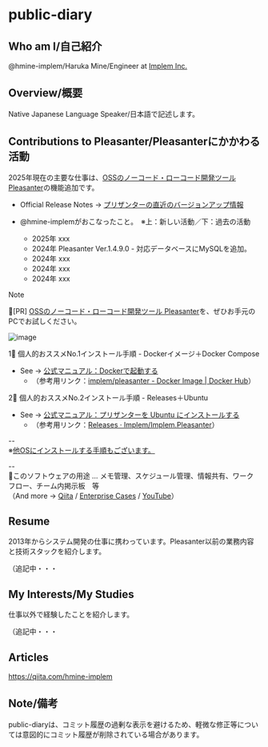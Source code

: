 # public-diary

## Who am I/自己紹介

@hmine-implem/Haruka Mine/Engineer at [Implem Inc.](https://implem.co.jp/)

## Overview/概要

Native Japanese Language Speaker/日本語で記述します。

## Contributions to Pleasanter/Pleasanterにかかわる活動

2025年現在の主要な仕事は、[OSSのノーコード・ローコード開発ツール Pleasanter](https://pleasanter.org/)の機能追加です。

- Official Release Notes -> [プリザンターの直近のバージョンアップ情報](https://pleasanter.org/ja/manual/release-notes-core)

- @hmine-implemがおこなったこと。　※上：新しい活動／下：過去の活動
  - 2025年 xxx
  - 2024年 Pleasanter Ver.1.4.9.0 - 対応データベースにMySQLを追加。
  - 2024年 xxx
  - 2024年 xxx
  - 2024年 xxx


> [!NOTE]
> 📢[PR] [OSSのノーコード・ローコード開発ツール Pleasanter](https://pleasanter.org/)を、ぜひお手元のPCでお試しください。
>
> ![image](https://github.com/user-attachments/assets/f298bca1-c580-4bc7-a1fe-625f87efa4cb)
> 
> 1⃣ 個人的おススメNo.1インストール手順 - Dockerイメージ＋Docker Compose
> 
> - See -> [公式マニュアル：Dockerで起動する](https://www.pleasanter.org/ja/manual/getting-started-pleasanter-docker)
>   - （参考用リンク：[implem/pleasanter - Docker Image | Docker Hub](https://hub.docker.com/r/implem/pleasanter)）
> 
> 2⃣ 個人的おススメNo.2インストール手順 - Releases＋Ubuntu
> 
> - See -> [公式マニュアル：プリザンターを Ubuntu にインストールする](https://www.pleasanter.org/ja/manual/getting-started-pleasanter-ubuntu)
>   - （参考用リンク：[Releases · Implem/Implem.Pleasanter](https://github.com/Implem/Implem.Pleasanter/releases)）
>
> --  
> ※[他OSにインストールする手順もございます。](https://www.pleasanter.org/ja/manual?category=0090_0099)
>
> --  
> 📝このソフトウェアの用途 … メモ管理、スケジュール管理、情報共有、ワークフロー、チーム内掲示板　等  
> （And more -> [Qiita](https://qiita.com/tags/pleasanter) / [Enterprise Cases](https://pleasanter.org/cases) / [YouTube](https://www.youtube.com/@Pleasanter/videos)）

## Resume

2013年からシステム開発の仕事に携わっています。Pleasanter以前の業務内容と技術スタックを紹介します。

（追記中・・・

## My Interests/My Studies

仕事以外で経験したことを紹介します。

（追記中・・・

## Articles

https://qiita.com/hmine-implem

## Note/備考

public-diaryは、コミット履歴の過剰な表示を避けるため、軽微な修正等については意図的にコミット履歴が削除されている場合があります。
